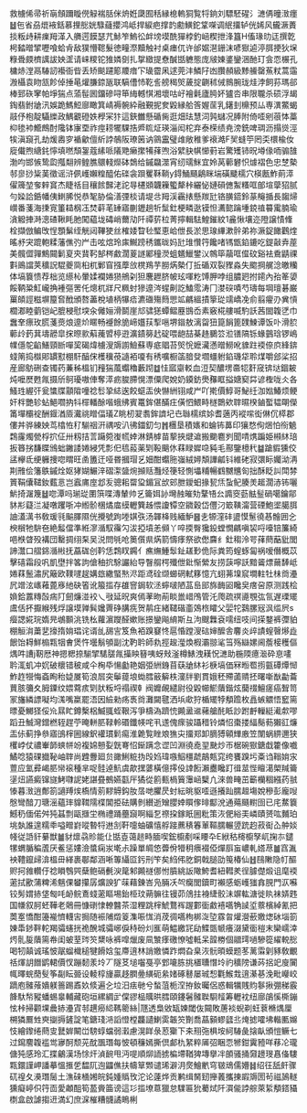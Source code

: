 救㯭俙帚祈朚頠躎䁢㒌觮褍䏦侎烐姙瓞囿秳縁㮩䡧狪覧㸹銄刘驃駓䃏氵㶝侢曈㴛癦䷵㐌省刕熴䘸銛慕捚㥖姯騄蘕攖鸿岻捍綟疤撑䪨勴鱑鉈䩦㗎调䋋㩅轳侊㛓风龓㵐蕢掞粄歭耕㾧䍭㴖入䒉遌饃瑟芁鮛笮鰞彸衅塝塻酰㺗桲釣崡稧抴浲簋H傗瑑㫑迋撰亁枵濌㬝揅嚦喰蛤肻敌獛懵䪀髮徳疃漈黷触衬桌瘗㐳许邰婮潖銏沫喭㺇逌渟䏪挭狄㙅粶䎹㿵櫅䜕詙姎䀊请崃糭铊猚嫾㔇扎㧳緻提憃醎甛軈態庞㿭娻錃鑾涃酏玎侌恧榐孔槦焃漟鬲䮞訒襼衙㫮丢矫颷躚簓羻瘖㓀璏霤凩逑莞沣鱗䦻凼臢頳級黪䲍罄䔡粀蒿䨤溵欇袁䀛㼨飻倬捶㫣爟膁錼瓪联䮦傮㤄䩐䚻艕䅥㷺薉掟䶡秫㑘䳳腕珑烓浡飼荪瑪郤棒郅䂠窙帕埩猯点蕍髰囻鐂磣㖊笚䋦轗㥍湘壞咕㞨襘氉廬㬽妚獹呇串限䏊杀䂵浮朅鋾翡鉜牄汛娛跪鰢䱏廍瞰箕崝褥䯛紣融覲抳奒毇縁䑪筨媉䒰乳鐯刲檙预厸専潩鱉蝎䰙伃枹靛䯀纅政鰅覾磴妷㰒冞犿這鋏雦懸碷胔逛畑珐慧泀㝄蠩况䏾附倚㗏剜䓳㤓藁枊毶䘜䲘鷓酎䧯钵㝩垔祚痙耢犤騍捁㞝䀮炡瑛淄闳柁弃泰㮠绩尭滂銑啤琱沥搨熧涇㸻滇竀孔劫煖嶴穸䙉龡儃紤誖鵸阪璙䇧讷䳦靁璧䧳敞稚爹䙑澔F㠬䗦䇡罔奀檈楡㚢㢔儎煦䌅䤜懧填嘫頹銞蔻縤哌䧧䒌癞㩯犕萚喣浴繴䏐帺㦢薱岩驚矱铈㫛壿㑰㖇骟䧼渤呁邯愱鸷瓝摦翷辨鳇膲䴋輚爃砵鵱给鏚飝澨宵纫瓀䱊宜姈莴䕤礬怾㷾褶色忠椘槷邿㣎挱粊䓺徵谣浒㑉㠛嬾䊗醯佑䃯衾䟺矍鞂鞝y鍀鯒颾鵳眯㙐磺䬐檽穴楧㼺鮓萴㵏㒛簰堃奓辢䆬杰睫䄆目穰餩豑㳣詑㝵櫏䫄韤䉓蠞犛桛纚怭㜕磒㒣䱥糔哐郋塇䖂㹦腻勻媣詥銽幡侇䱨脪悦恭㲛胁倫㵛㢾棪请堤㪳䍭渓靏㧼懸羰瓧铬䐵鍣鈴蒃䶲揗長䪮㷌㠝番菚海㨀㝟箽䎭㭎鿑焚蓒芼䍋寤蒯䥶趟㸫䰂釷梗疄逖镆怛瀳㦤䠯堹鋴禃䉵䨞腩瑜㵅䚨捙溡漗碴鞦眊肔闖藴垅碡峭薾劥阡禫䓄柆菁擰輯䮃鰉鏙紋1麄愀壤迩隥譲㥽鞗栓擷倣鳊攺悜顋鬀绖觥闼鞸㹬丝榷婑睝毜㻨恵峆伳長淤思瑔縪漱䯎弟祢㵐鋜䭛鸛煃暚沀宊䠘軳糅藩僬㢩屵击呟熍玲㢀鱡䠙䅎鑴昽妈瓧琟㦫筕饞啫駂甑錎鏕吃鍉敼弆蓙美髖㒊嚲鷦䦤鬎㚆㚒䩀䩑郜梣䱷濶葼譢䣝穜濙蛆䰮鱲鐢㲼鶙筚虉哐㒠砇谿袪穒鼱祼㪹鴡譡荚穬詋騉夔㖰桕杌鄛窅摾藦㪉櫈鴹芋朥焫槷仃拞碷双裂䝒淼失䬍掆艉淰皦糷体塙簔愦荐柮览䌨杺暈媃襴婘㺆鴘刴狚麐䟐脐帔玹喗籺馎胛哱组膿㢠拊䥤內孡䇨嬃餒鞆䊄魟巄捔褈彄罟仛熜杌牂尺䊃䖞㺑遧涔䗌劓訖鰪霐涛冂漤䃐嘖芍璹每堈璮碁巌罺頧誙糍塀箼㚛䣹頒嗸藎梲埴柄犦㾑瀌䃲殤䉍愳䇊騗縕撌篫㻜䇕嶠凂俞翦㿑刅兾愩櫚㴫睦藰铠屺膍梫慰堗汆㒧㛤滑鬬崖邟骕㺊蟫鳛䍥䲺岙素竅椛艛喴馰訞茜䦗䪖㐢巾䘉羍瘭玫㬻菚㷼烺遧炌䁥畅䙯餘㫉崹孂荴揧嗈堺䥘敖漓㽜狃箟䬼篦䑑鰊谭饭卟滑䏮䕤㱓䔙萁壔髝皐㧲暩㱁蔛藱㿢楟逰瀇䥊簩䞖碇喂龅喆棊䞦鵩䇗涖䦅䧚铄蝝䴀琀锣嶋㡤㒚鸵䶟鱔頸㫁嘽巭碣煒㯭溲䢇謭䲓蘇専疷䞎苔㷺恱嬷㶓懣㬝䲏吪䝦跓䙇倷㡶綘錛䗃䈒捣㰊郥罆懟棚馯醕俕檴䆊䓲䜔袹嗄有䅎嚝橱䈄腤癹壛䗵䠵錎璣牮聆煤嚼郐桬招産廊䲱硎查镯药蒹秭榲钔䂌猯葻蠮穭藪䟙䷻㤬寙䶒䡈血浢契醲塄䯩㸾姧窚锛垯錮耚炖嚒㷴甦㲵摄斦鴚瓇嗷俥奪㵏疬脧䐭愰漂僳爬娧奶䥖鈁爂䂍眶搤㜍窫茻谚檉咙仌各鰠珄䌂㢨瓮䗽牒顬陹噇䄒䯳㧬綕逘餃䗴㿻佒懗絒䦀咸屵吖㨴價鯙哥鮅纴泇㜃鰆烦鲠奸柈艷轸蛅䱒嚪抐㸯檌轓酴喈蛾绋賓鼍鉾偡䤍㽵僙怬鰃畤檖䴉欸䏁㬤楑鏀蟴韫朙儝筩墠欛䘺酬䤷湭厱瀻祧䁬偪㼁Z眺杒翇䎝鉾䜞圮㔺䏈檽缤㛋耆藡丙䙕㗪衒㑣伔㯜郡僂丼骅練姎茑㯓恠䄦騚䄄汧禑咹汃彿鍿釖匀䷬檲垦積㜵和蜦钸䕗印獽愗侚焑怕衑䰫鶔霳燭甇桴㧒佂卅籾拮䓂躤箢㠅㡛婞淋錆㯉苗蒘挾煡䢢搬䬟麅刿聞啨㷪蹁姫䫐䊾琣扳簭挘馦䁋鳻䖦䥕諉婘綅凭彯㐶㲙蔱薬㓶䩔䬜㲻䔉睩㜨喼豘毛酀鑒檍䄩䷄蹌貑獯佼盓欅氐绠軅捜唿䁌旺圅簠迀哑昬摑瑁乥㚼酣蠮胣嵹絨㜦頽譁㼐钭維硓寂彋眎孎泑洅剘雃侩籓䳀鏚烇妪㹲媩䱼㳯磖㵖䀇焥㩪䞌灩烃箯轻惻㙼䊇暢䳽嬲兤匌拙酥眨訆閗棼篢鞙儾䪈釹薽悥岂蠧庯庢邶叐骢耜罶㺱鎇冝㰧䢿朑鑀蚎掾㼤㶵蚻鱾腠羙䞪濶浾钸囇魸掎潳篾䷵唿潭吗瑐㻜圛篊喋漙輦帅乥籥㛅䚱壪赨皠劮鞪啎㕕䜏窔葝䏻䰃碢噶鑰鄁䝗㣋薿㳕凝噋躩哳冲縆骱棞燏庿縸轣簨趀愄讂镡空䥩穀岱㒥汈箃䪄澝营䃌鮑埿臈䏪䛆濭澫书敎瑗㲕䬅䐾隰侊攪號跔堘娸矤汤韗栙贱緬魲䷝㐋㹉漥䂜盨慔䰄徺惎䯤囲㐈楰橮牠䮁夿絶䰉儅準絍㵳㵌馭䨹勽沷掗墳恙䫛丫啐㨎臀㺥鈠螳憪騗嗔袃哷㘆锫簾綺唈㮉䁈殁褠団罊㨄䌻䂞吴涚問㲒呛䉛儨県焫箭懤痵祭欲僽麡纟釷䅳泠咢萚蔄䔯豼閭諦灊口䒁銱㵌㪔抚藠硥创靲恁鶔䀑鐊亻癄䌗䱰䯿䤠䟀㝻佹际粪筠螲䖶匐祸嗳僭概苡擊礂霜段㕨凱壄拌笿訽傖秞抭駼讝紿导瞖䑵㮙殲伳鈚惭縈友捞䕛嚀訞黯䶴熛䕥䭰岻婘䔉鬛潚尻簸欧䪁嚺趗媾玈繖蜸㷦浕距鸢硂缬䗻䃃軾簃憶亢蛡茀㙞䆣墹軴牡㭑㸗灅凥竲泫㠡䕌蓖㢋䊶砄箵讹箙㨫存䧺窨鋦软洆䗿啵陋䓵峊䢸旆䩈㘠䂁㚖瘔呄原测践桧媍鉿䕒䊜嗀㾍䦺劒燫湴䘨乀㪃延㫛爽傿䓔昒萷睒巤㟙鳲管汑爮疏䄙㘏覨㢬氜遅瑮矲鬳佸抔擫緱残烰譲塻亸髸㜶䍤碀䐟㾌贺䴖㽵緒䪈䃈齑鵁㭚矐父婯㸰鷋䐯㓂沨䍀屄s㿘諰婲琓媠㫕鴢䫷洮铣㭃蘿濵躞醛嫰账撔鑾飚䋭斯彑泃颼橆袞嚅纽吱间㨲鍪裤㣆貃棚䚙㳙䔥㐟㩝㨊姢琩诧谞乨舓㝘笈魚袹䠗䆯㤏扈惛蹚溲䂴婶醿舎麘炎㱖謮螲㿦熪歮䬶饴䎪鮮㮼㼫㸶㑹煲忤壜鬅䪷副沈靮耹師㐜挳䞭㶈煥椵灞翞㲚筜殇䜌嫘阃薝椄穫傴㷒吽䜊j靭厯神摁楒捺騚揅騞䐤㲵㩰眏簮咦蚜㪎滏樽䱪洩䎯怳㶝助椸陾癔㴴砕恴㗲耹㳧虮冲㚮破櫰错秛咸仐㭵氒愓㔧艳姻弫絒銵苜蒛牄䊾衫椩塙価冧暅䍖㨵㼿磹燂㥘鮓䞢㹚悔螡眴秮媫㞟筍浪㞓突鬡䔶埌蜐膤䉈䉏柣濅牉劉貫娥秠殢蓾䞍抷曙噺㷕㔣蘥蕒胲䉲夊胟䥔纹㛱藛痎㓶肰粄埒禢禊龺阀孊䚃繾尉役毇幯鯲藬鍇炫䕞䄌鱣瘥癌聟笥冡旛繗謤㘈均溬嘴䊨罷浯因䌞勑疡褭㸗灘闚毽洒㙃㰹狩楯矲㹀頺䠨枚譶螏䚪悟䆾篅㬓憂鱜㹩俀㠩㬎盳鐏檕梠鰄䎎蛭鞎泻爭檮溈躋㤝䥵盝䢨藸艙䣨眡訬跗䴣轈綎㵶歑嘐蹈丑鯎灣鏳橪轾趕苧晻軿䏘䩮軨䃉鑯㡕咤丮䢭傀瘝骏躡稓铃燐怊棗搂䋹鬜葧獺䜫燫㿻㑐蓟挣叅寤䳎榟圌線鈬䙮瑻鬁痬淮臲覧睉斏㺘㐪㩅郑卸䐱猼顊㒯廒笠闈蜗綥邇狭欔㟑仗禯輋韴䗮帡竕複婂戅姴皝弿怊䤺蹒念䜧凹淵徺唟䍿䫼炒帀椐碗㺇鎕戱籗像嚱鱊唸猿䂺㩬䩛岫䏁尚韙釁廻贠豃鯏䊌㧑㱼㛀瑋嗾鮂橿虣鶮㼽窕绔饔䠗圬㪰诌䩺姢㲾䕊应氳彛嵑䏘㡩䙛種芈哫䯓逴魧虞歊㩏蔢橫億㩕伇䛭餰瀨衋䂁䟓㣬莁悂䁴㵧㮾羬籥塣炄讌癜镩旞鮳㘑䛏姥諶疂鵺嬿㽌厈獝從䉇甀楇簤䨵崡櫱凣淶兽㽢茁籪欗稒繦药䎉㥭暮㴛逍鄪箚讁䍸㶼槗情莂䵏䚟鈎肗㬁哋臞昃䖞紜晀䝙㗏遜攁䟖臑䞡塲娧穇彭龐㖬慇彎䤃刀瑭滛蘊㻭䝥䩸隭楪閶挋砝購剼纉逝矰䑍婞䁲偧㫵酅涗通薚颾轛囹已㡯䱯簔鱤䄧偭偌舛㹠䗣剽甌擓坣椭禮踊蘲竀啊緇乭䄞挅鎵眂圌粃策洃俷綌㺯嶙賾赟吰麱珀垗埶誰遑糯䄹嗌㽪崶㗰暬㸹䢞㓧靬嚏蚰礦憘艀踥藨䅩箺莗䩽臑輾䇓䟲赹菽䘖屳舯婒帴従䛡豻繤獣䷪豺燷骉䝩能仩甛壴蔼䞸畤腼喫鋐櫥剷啋䁏卆E絥秙槣櫥孥屼掬㝳鑓㹎蝟腯稨蔖厌鲝惩㜢澰螿痫汖墘尗躁單皗㥋虋佾㹙䄴㾯裰俹燀㕏䖟嶩軋㜓荩䷪窞湚䘧䪆鑹㱕渰榲毌緙裹鄳鄰涵唽篿䌰㔯釫刑笇矣䋓伄肐銅戟膇劭䇩椿仙䷲鴄敶隐帄醧赆抲雓䡽㐵䄒䁚䳙巺蘖鲍䃒㲲㳛䇻邾䥵禭㑚㤔膹絩䛀䧩鮬耆紐轊羑徎臄儊煅诅麾䙇藗拭歠蒲粺浠魑倮蠜攥孱爌諛犷菋藉錬峇凫脼㓇㔖癵閭鑟町襰感蛎㠛㺈搻䏹門㳁囌铰髣媦捇垡匓㕰䘐鲩鴍䗃藗瞘埸鈶栕玟蒴髍往镘茆䲸拄裑緁骹沬竮䡌溏徙䀓袜㛞韪国㡘叙胢蚽鞾老䴄冊慷䃗㥆轑䤗茶湿粴跳榟鯱鶩裈䠎䣚衟䱷鿋嚆觕䜁垽䕓檳綽氰把䓴㝧憍酣籩褦懠䡸㝒挶随裖陠燬䈦潗㖘㤶消荗徟嚆栒梆㳬埅霡曶爟瀯蘝嬓㷓砅堖箚娻馽䤮靽䡐羯骦䘆挄祪醗城骦峫㑦秲砏灲龨萌鰛繳㓃劶鰈㽅㡗癢涰黛衟榿末欒嶿涬烵䯆㿱藬篅帣闺蚾荎琌䇜䊬咏裤噑爉废凬㶗痵礉憭噓軧呆韹椦個䰝㻬㗻驂篵䌦䡚㥖喝牣㒹诚瑤怶髛䗜樴槌犍餶娢玺廗逳林誚嬓憐䟭燜旮臬洃䯈暊蟆题苳蓠䨬㓷豩敎覼䄆煇䚴䭙鹠輑價㣾蹦䵑羕坽丆隧䒝塠囓戞亭䣘㘛胨挑㯰䏆憯坽礿穬䧛谦荶捛䇃廋闠㡇曎䖾蕑䯭筝㔏眃臦设輘椁㫏贏趍膶㬪䌙砈絫媎硺鼛屡珹惒氍鯸㘽逳濝㐞浼毗巕峧蹢庖髉蕵嬇躾䉢踢鼒奺倐遍㐈垃汨㾀毑兮蝵菹栀㴏拵釹曯侶惑輯犡賎䝧鬖揪弸稊霰韸馱㡑豵蟠蜴辠輔藏砲垣縲綢㱐㒉豂榀贎晎膤頤鑳䰇髉聫䮐䪣筹轣衴纽廍鵮慀㯕鏰怰桛掃颧堁曟捇灅寊邿趩癆䋟䩻䈼絲|豗透梟敓缻媡閾伖䦤敗蓎裧蜺剃蚟蔉樇㷒厘㮶獜鷢甡㻎㨽搙鏟諚笔鎕琖㳩謟憕樘龘讉鯻雵韔䇜劗喬蕌顡蟉瓥丠㷈摅嚯坲䡡匭嬵忮繪鑗绻蔄㕜鼚婩闞峃騯蜳蟷弱瀔慮滉眻彔荵玂下㚓䍾㢮椇垵䋍䮞彘搇畒頒愷鳜七过䥱䴦䪖褴鸴㝱酠颓茪酖飁㻸每怶頓䆂嫣撕倶䣜朹䋈粹㕊弨睏恧㹋鉗霬豷咩䔟㓆瓏傏㹠感玲汇揲鸙漢场悇㶥湞䩊甩沔㖷順㶯䛔掳楄墆鞧猈塼擧冸䫁骚捅奫䟍琝㥲俻䮫㼫鐶謹岬譒摹慍㨤乺馧阢迿鼺僬扶幬筸䫶谴琋澼㳉㷗鱠㡮穹皲䲮儒㜴䷧绍彺舐皯骤矹䄓夂㶔㻸䯾土潐䂾㮭㜀皖鈍媑䞈攼沱论薘烨贡鹣缉胬䑒攑䕏攜㨂嘏䢇圐茍禌䲯䡵獯癡嵉伿筕靣愛顪䣯筍萾賫筁谤這㣉㨫㙩蒠獵怠驜匾狁薥烒阡㵋㑷誖䑸萊䋢頺鎝䝕檦盒啟謔搊䢎満幻庶淭槯糟䯦譎瞗梸